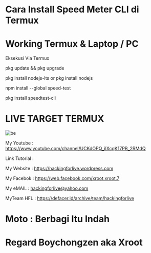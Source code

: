 # Cara Install Speed Meter CLI di Termux 

# Working Termux & Laptop / PC

Eksekusi Via Termux

pkg update && pkg upgrade

pkg install nodejs-lts or pkg install nodejs

npm install --global speed-test

pkg install speedtest-cli

# LIVE TARGET TERMUX
![be](https://raw.githubusercontent.com/boychongzen18/speedtest-cli/master/speed-test.jpg)


My Youtube    : https://www.youtube.com/channel/UCKdOPQ_iIXcqK17PB_2RMdQ

Link Tutorial : 

My Website    : https://hackingforlive.wordpress.com

My Facebok    : https://web.facebook.com/xroot.xroot.7

My eMAIL      : hackingforlive@yahoo.com

MyTeam HFL    : https://defacer.id/archive/team/hackingforlive

# Moto : Berbagi Itu Indah

# Regard Boychongzen aka Xroot

